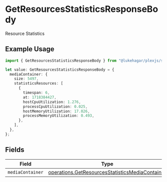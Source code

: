 # GetResourcesStatisticsResponseBody

Resource Statistics

## Example Usage

```typescript
import { GetResourcesStatisticsResponseBody } from "@lukehagar/plexjs/sdk/models/operations";

let value: GetResourcesStatisticsResponseBody = {
  mediaContainer: {
    size: 5497,
    statisticsResources: [
      {
        timespan: 6,
        at: 1718384427,
        hostCpuUtilization: 1.276,
        processCpuUtilization: 0.025,
        hostMemoryUtilization: 17.026,
        processMemoryUtilization: 0.493,
      },
    ],
  },
};
```

## Fields

| Field                                                                                                                     | Type                                                                                                                      | Required                                                                                                                  | Description                                                                                                               |
| ------------------------------------------------------------------------------------------------------------------------- | ------------------------------------------------------------------------------------------------------------------------- | ------------------------------------------------------------------------------------------------------------------------- | ------------------------------------------------------------------------------------------------------------------------- |
| `mediaContainer`                                                                                                          | [operations.GetResourcesStatisticsMediaContainer](../../../sdk/models/operations/getresourcesstatisticsmediacontainer.md) | :heavy_minus_sign:                                                                                                        | N/A                                                                                                                       |